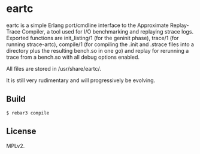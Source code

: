 eartc
=====

eartc is a simple Erlang port/cmdline interface to the Approximate
Replay-Trace Compiler, a tool used for I/O benchmarking and replaying
strace logs. Exported functions are init_listing/1 (for the geninit
phase), trace/1 (for running strace-artc), compile/1 (for compiling
the .init and .strace files into a directory plus the resulting bench.so
in one go) and replay for rerunning a trace from a bench.so with all
debug options enabled.

All files are stored in /usr/share/eartc/.

It is still very rudimentary and will progressively be evolving.

Build
-----

    $ rebar3 compile

License
-----

MPLv2.
